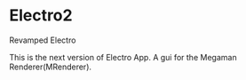 # Electro2
Revamped Electro

This is the next version of Electro App. A gui for the Megaman Renderer(MRenderer).
